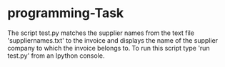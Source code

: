# programming-Task
The script test.py matches the supplier names from the text file 'suppliernames.txt' to the invoice and displays the name of the supplier company to which the invoice belongs to.
To run this script type 'run test.py' from an Ipython console.
